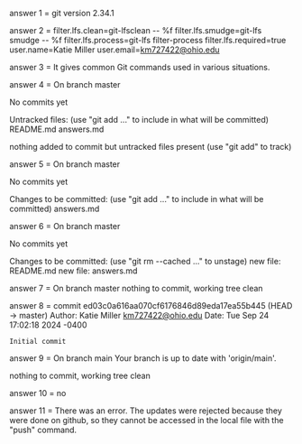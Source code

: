 answer 1 = git version 2.34.1

answer 2 = 
filter.lfs.clean=git-lfsclean -- %f 
filter.lfs.smudge=git-lfs smudge -- %f
filter.lfs.process=git-lfs filter-process
filter.lfs.required=true
user.name=Katie Miller
user.email=km727422@ohio.edu

answer 3 = It gives common Git commands used in various situations.

answer 4 = 
On branch master

No commits yet

Untracked files:
    (use "git add <file>..." to include in what will be committed)
        README.md
        answers.md

nothing added to commit but untracked files present (use "git add" to track)

answer 5 = 
On branch master

No commits yet

Changes to be committed:
    (use "git add <file>..." to include in what will be committed)
        answers.md

answer 6 = 
On branch master

No commits yet

Changes to be committed:
    (use "git rm --cached <file>..." to unstage)
        new file:   README.md
        new file:   answers.md

answer 7 = 
On branch master
nothing to commit, working tree clean

answer 8 = 
commit ed03c0a616aa070cf6176846d89eda17ea55b445 (HEAD -> master)
Author: Katie Miller <km727422@ohio.edu>
Date: Tue Sep 24 17:02:18 2024 -0400
    
    Initial commit

answer 9 = On branch main
Your branch is up to date with 'origin/main'.

nothing to commit, working tree clean

answer 10 = no

answer 11 = There was an error. The updates were rejected because they were done on github, so they cannot be accessed in the local file with the "push" command.

